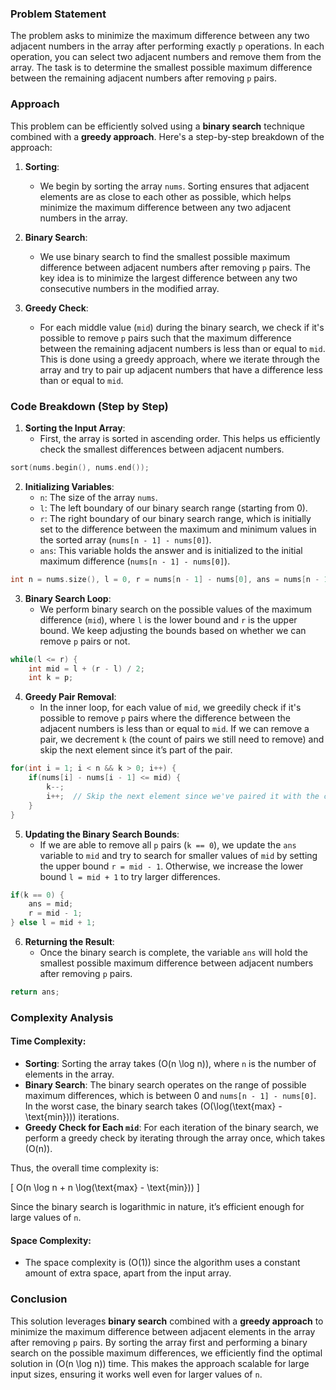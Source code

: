 ### Problem Statement

The problem asks to minimize the maximum difference between any two adjacent numbers in the array after performing exactly `p` operations. In each operation, you can select two adjacent numbers and remove them from the array. The task is to determine the smallest possible maximum difference between the remaining adjacent numbers after removing `p` pairs.

### Approach

This problem can be efficiently solved using a **binary search** technique combined with a **greedy approach**. Here's a step-by-step breakdown of the approach:

1. **Sorting**:
   - We begin by sorting the array `nums`. Sorting ensures that adjacent elements are as close to each other as possible, which helps minimize the maximum difference between any two adjacent numbers in the array.

2. **Binary Search**:
   - We use binary search to find the smallest possible maximum difference between adjacent numbers after removing `p` pairs. The key idea is to minimize the largest difference between any two consecutive numbers in the modified array.

3. **Greedy Check**:
   - For each middle value (`mid`) during the binary search, we check if it's possible to remove `p` pairs such that the maximum difference between the remaining adjacent numbers is less than or equal to `mid`. This is done using a greedy approach, where we iterate through the array and try to pair up adjacent numbers that have a difference less than or equal to `mid`.

### Code Breakdown (Step by Step)

1. **Sorting the Input Array**:
   - First, the array is sorted in ascending order. This helps us efficiently check the smallest differences between adjacent numbers.

```cpp
sort(nums.begin(), nums.end());
```

2. **Initializing Variables**:
   - `n`: The size of the array `nums`.
   - `l`: The left boundary of our binary search range (starting from 0).
   - `r`: The right boundary of our binary search range, which is initially set to the difference between the maximum and minimum values in the sorted array (`nums[n - 1] - nums[0]`).
   - `ans`: This variable holds the answer and is initialized to the initial maximum difference (`nums[n - 1] - nums[0]`).

```cpp
int n = nums.size(), l = 0, r = nums[n - 1] - nums[0], ans = nums[n - 1] - nums[0];
```

3. **Binary Search Loop**:
   - We perform binary search on the possible values of the maximum difference (`mid`), where `l` is the lower bound and `r` is the upper bound. We keep adjusting the bounds based on whether we can remove `p` pairs or not.

```cpp
while(l <= r) {
    int mid = l + (r - l) / 2;
    int k = p;
```

4. **Greedy Pair Removal**:
   - In the inner loop, for each value of `mid`, we greedily check if it's possible to remove `p` pairs where the difference between the adjacent numbers is less than or equal to `mid`. If we can remove a pair, we decrement `k` (the count of pairs we still need to remove) and skip the next element since it’s part of the pair.
   
```cpp
for(int i = 1; i < n && k > 0; i++) {
    if(nums[i] - nums[i - 1] <= mid) {
        k--;
        i++;  // Skip the next element since we've paired it with the current one
    }
}
```

5. **Updating the Binary Search Bounds**:
   - If we are able to remove all `p` pairs (`k == 0`), we update the `ans` variable to `mid` and try to search for smaller values of `mid` by setting the upper bound `r = mid - 1`. Otherwise, we increase the lower bound `l = mid + 1` to try larger differences.

```cpp
if(k == 0) {
    ans = mid;
    r = mid - 1;
} else l = mid + 1;
```

6. **Returning the Result**:
   - Once the binary search is complete, the variable `ans` will hold the smallest possible maximum difference between adjacent numbers after removing `p` pairs.

```cpp
return ans;
```

### Complexity Analysis

#### Time Complexity:
- **Sorting**: Sorting the array takes \(O(n \log n)\), where `n` is the number of elements in the array.
- **Binary Search**: The binary search operates on the range of possible maximum differences, which is between 0 and `nums[n - 1] - nums[0]`. In the worst case, the binary search takes \(O(\log(\text{max} - \text{min}))\) iterations.
- **Greedy Check for Each `mid`**: For each iteration of the binary search, we perform a greedy check by iterating through the array once, which takes \(O(n)\).
  
Thus, the overall time complexity is:

\[
O(n \log n + n \log(\text{max} - \text{min}))
\]

Since the binary search is logarithmic in nature, it’s efficient enough for large values of `n`.

#### Space Complexity:
- The space complexity is \(O(1)\) since the algorithm uses a constant amount of extra space, apart from the input array.

### Conclusion

This solution leverages **binary search** combined with a **greedy approach** to minimize the maximum difference between adjacent elements in the array after removing `p` pairs. By sorting the array first and performing a binary search on the possible maximum differences, we efficiently find the optimal solution in \(O(n \log n)\) time. This makes the approach scalable for large input sizes, ensuring it works well even for larger values of `n`.
